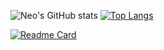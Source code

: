 ![Neo's GitHub stats](https://github-readme-stats-one-gules.vercel.app/api?username=Altair200333&hide=contribs,prs&theme=tokyonight&count_private=true)
<nobr>
[![Top Langs](https://github-readme-stats-one-gules.vercel.app/api/top-langs/?username=Altair200333&hide=html,C,Objective-C&count_private=true&langs_count=7&theme=tokyonight&layout=compact)](https://github.com/Altair200333/github-readme-stats)

[![Readme Card](https://github-readme-stats.vercel.app/api/pin/?username=Altair200333&repo=AloyEngine&theme=tokyonight)](https://github.com/Altair200333/AloyEngine)


